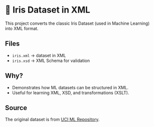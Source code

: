 # 🌸 Iris Dataset in XML

This project converts the classic Iris Dataset (used in Machine Learning) into XML format.

## Files
- `iris.xml` → dataset in XML
- `iris.xsd` → XML Schema for validation

## Why?
- Demonstrates how ML datasets can be structured in XML.
- Useful for learning XML, XSD, and transformations (XSLT).

## Source
The original dataset is from [UCI ML Repository](https://archive.ics.uci.edu/ml/datasets/iris).

